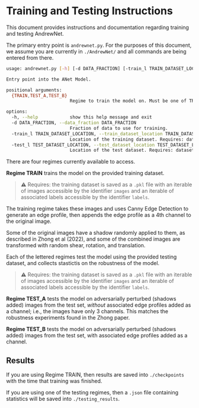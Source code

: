 # Training and Testing Instructions

This document provides instructions and documentation regarding training and testing AndrewNet.

The primary entry point is `andrewnet.py`. For the purposes of this document, we assume you are currently in `./AndrewNet/` and all commands are being entered from there.

```sh
usage: andrewnet.py [-h] [-d DATA_FRACTION] [-train_l TRAIN_DATASET_LOCATION] [-test_l TEST_DATASET_LOCATION] {TRAIN,TEST_A,TEST_B,TEST_C}

Entry point into the ANet Model.

positional arguments:
  {TRAIN,TEST_A,TEST_B}
                        Regime to train the model on. Must be one of TRAIN, TEST_A, TEST_B.

options:
  -h, --help            show this help message and exit
  -d DATA_FRACTION, --data_fraction DATA_FRACTION
                        Fraction of data to use for training.
  -train_l TRAIN_DATASET_LOCATION, --train_dataset_location TRAIN_DATASET_LOCATION
                        Location of the training dataset. Requires: dataset is pickled.
  -test_l TEST_DATASET_LOCATION, --test_dataset_location TEST_DATASET_LOCATION
                        Location of the test dataset. Requires: dataset is pickled.
```

There are four regimes currently available to access.

**Regime TRAIN** trains the model on the provided training dataset.
 > :warning: Requires: the training dataset is saved as a `.pkl` file with an iterable of images accessible by the identifier `images` and an iterable of associated labels accessible by the identifier `labels`.

  The training regime takes these images and uses Canny Edge Detection to generate an edge profile, then appends the edge profile as a 4th channel to the original image.

  Some of the original images have a shadow randomly applied to them, as described in Zhong et al (2022), and some of the combined images are transformed with random shear, rotation, and translation.

Each of the lettered regimes test the model using the provided testing dataset, and collects stastictis on the robustness of the model.
> :warning: Requires: the training dataset is saved as a `.pkl` file with an iterable of images accessible by the identifier `images` and an iterable of associated labels accessible by the identifier `labels`.

**Regime TEST_A** tests the model on adversarially perturbed (shadows added) images from the test set, *without* associated edge profiles added as a channel; i.e., the images have only 3 channels. This matches the robustness experiments found in the Zhong paper.

**Regime TEST_B** tests the model on adversarially perturbed (shadows added) images from the test set, with associated edge profiles added as a channel.

## Results

If you are using Regime TRAIN, then results are saved into `./checkpoints` with the time that training was finished.

If you are using one of the testing regimes, then a `.json` file containing statistics will be saved into `./testing_results`.
